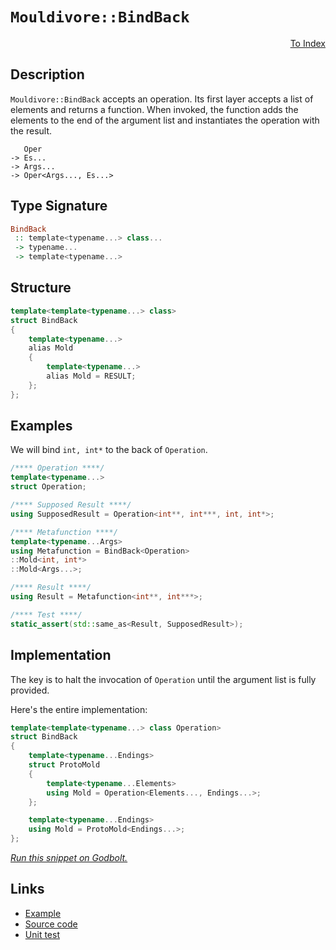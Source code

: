 <!-- Copyright 2024 Feng Mofan
SPDX-License-Identifier: Apache-2.0 -->

# `Mouldivore::BindBack`

<p style='text-align: right;'><a href="../../../facilities/metafunctions.md#mouldivore-bind-back">To Index</a></p>

## Description

`Mouldivore::BindBack` accepts an operation.
Its first layer accepts a list of elements and returns a function.
When invoked, the function adds the elements to the end of the argument list and instantiates the operation with the result.

<pre><code>   Oper
-> Es...
-> Args...
-> Oper&lt;Args..., Es...&gt;</code></pre>

## Type Signature

```Haskell
BindBack
 :: template<typename...> class... 
 -> typename...
 -> template<typename...>
```

## Structure

```C++
template<template<typename...> class>
struct BindBack
{
    template<typename...>
    alias Mold
    {
        template<typename...>
        alias Mold = RESULT;
    };
};
```

## Examples

We will bind `int, int*` to the back of `Operation`.

```C++
/**** Operation ****/
template<typename...>
struct Operation;

/**** Supposed Result ****/
using SupposedResult = Operation<int**, int***, int, int*>;

/**** Metafunction ****/
template<typename...Args>
using Metafunction = BindBack<Operation>
::Mold<int, int*>
::Mold<Args...>;

/**** Result ****/
using Result = Metafunction<int**, int***>;

/**** Test ****/
static_assert(std::same_as<Result, SupposedResult>);
```

## Implementation

The key is to halt the invocation of `Operation` until the argument list is fully provided.

Here's the entire implementation:

```C++
template<template<typename...> class Operation>
struct BindBack
{
    template<typename...Endings>
    struct ProtoMold
    {
        template<typename...Elements>
        using Mold = Operation<Elements..., Endings...>;
    };

    template<typename...Endings>
    using Mold = ProtoMold<Endings...>;
};
```

[*Run this snippet on Godbolt.*](https://godbolt.org/#z:OYLghAFBqd5QCxAYwPYBMCmBRdBLAF1QCcAaPECAMzwBtMA7AQwFtMQByARg9KtQYEAysib0QXACx8BBAKoBnTAAUAHpwAMvAFYTStJg1DIApACYAQuYukl9ZATwDKjdAGFUtAK4sGIAKwAzKSuADJ4DJgAcj4ARpjEIJJmpAAOqAqETgwe3r4BwemZjgLhkTEs8YnJtpj2JQxCBEzEBLk%2BfkG19dlNLQRl0XEJSSkKza3t%2BV3j/YMVVaMAlLaoXsTI7BwA9ABU%2BweHR8cH2yYaAIJ7BwDUAJIsqfRsgkwNN4dnl9cnvydfF3OFwImEeBhBJkCbhBYLemEh0IAnqlGKxMAA6TGQ7A3ZAGBQKG4AeRRxDe2WxQPGxC8DhuFgi6AsTGQAGsgSYAOxWS43Pk3GFPOEIgjI1FsTHo7AMfBGBSU3n86m0gg3ZTEVBEACynnQQP5Ny5PIuBoNgvB8KhopRzAlmOwz0YBHlgWw%2BtNfK8mSMNx1tHQhsCABFiaTyQIEQ7QU6FJLSDdpbLgLGsa7IcaDVyg%2BmOYq%2BebhVaxbaMfaZRFkwqTfyvRXfbrAyH1ZrUH69VDExWU%2BjKYFjVmc5cgT8/kcASOE6pWE9MB9TsPR/9c4CzIEInivFhA240AxNqlnVWF7cSQlwww5/sAQWIUWbWjJVXlXTT2SGoPAd9DjchF5UkVMADAAlTAFC8WhVU%2BIFax9X9/wyQCQLAiDG1DM93yhCICH2eMsIOXDBAI7De37L9bi1TBmioLw93eKDLhvS0kXvO10QuYhKzTS4YOAX1KKYajaOyVCGRlZk2QRV9zyrEAQDbBEsKI3YZLk3UEXY5NHzTPtlwnJDwMg%2BduO9Xj9JQyEQwoqiaIcClMMEHCbjw/YSN078ABVQMMq8qWaRxkAAfSYAkEgICBxnQWSFDRIKXTcMyCHjOCAPQBLsSWdMOBWWhOH8Xg/A4LRSFQTg3GsawbgUNYNlncxAh4UgCE0LKVlZAJJHRDRJC4TlAg0fwNDMAA2IazAADjG/ROEkXgWAkDQNFIAqipKjheAUEBFqawqstIOBYBgRAQDWAhUi8RKKAgNBHjoBIojRThVDGoaAFohskG5gGQZAbikdEzF4QDCBIPBIq4GRBBEMR2CkCH5CUNRmtIXRwYAdzJVJOB4bLcvypHVqJc6ztVVAqBuJ7Xvez7vt%2BjqzBuCAPBu%2BhiENVcuCWXhtq0FYICQa7UlushLoFoWQGAKQUhoCCEg2iBYiR2IIhaREsd4JXmGIREiVibRMAcNXSGul4CCJBhaFVnbSCwWIvGANwxFoDbuF4LAWEMYBxCt/BiH1xwADdQKRzBVH186tgarC6iR2g8FiMktY8LAkYIYg8Dml3SED4hYgQoNQQ92OjGalYqAMZMADU8EwVHTwKhr%2BEh0RxFhxv4ZUdQrZR/QPZQcrLH0OONsgFZUAPbJnZeiKLNMSxrDMFbs7TrBh4gFY7D97IXBlKY/HBsIIiGSoRnBoosgEXe9DPhp5mGRJwY32yBD6SZPA6PRH4aF%2BBkPhYT9sCYbQ375AfoA2%2Bx977r2qpsCQOMOB5SWvjTg5NnpvQ%2Bl9H6f16YQFwMDVmdUOZcxLisBAmAmBYESGvUgbVJCBHRAATkCJySQXUzCSCGgtfwQ16FTQ4DNUgc16roiGlwIaY16FjVEf4bq/hGFDUQVbVa61NqNRLntQ6fNjpE3OuQSgosWb3TYJwFoLB/achekwXEBgfRcHoeiLgnVAb4CIMvPQbcoYt2kG3RQHcka6BSOjJgmMXZwIQctXgBNtEkzJhTNBViPa/TsQ4jQDMmaCxZmzQIZhOaqJ2rzfmqBmYJF0VdQp6SRh4g9rYrgi1pYgmIHLBWVsNYq0Ni0rWOs9YG0zsbJ0ZsLZIxtnbB2tAnaGzdoXLYRUfab0Ds7IqIcw4gkNlHHKVtY7xxVknKZXM04ZwatnXOSh87uyMEXUAeS%2BDlwUFXGuddDbuObjDLxsgfGIy7iAFI1jjD9xsBs1eo9x4CEntPYMs8rCWAXhEpeoMg4j26JvZwEBXCX33jKcBixT4ZHPjkYBe80jYpvr/O%2BH86iIsaIA1FCKn4UrmMSiBH9KV4sZXS8oJKOarHWDAjlaywlII4CgymH1Kk2KSZ1BmuCXGZMIbknmJCyEUMoHA/hgi7FdU5LIzkvVkjsO6golanBlFbTUftI6J1iYlP0XdB6HATFUxYAof2P1/a2PRBacYTi8GgzcbIDxzy4ZvM7kVXQwRAnBOxrwvlijOCE1OudG4pNyb2sdc6117rVSMzKULTJgQcnc12poq1ws9FZpZiAJ1/4AouvoQFdNAVVDvT4HQepjTFbKy1m09t2tdZ%2B0Nr0wQ/TLbTMwLbe2jtnYNQmWcnZ1s8C%2B1snM4OodkDhxWYIaO6y44J0RNslOezDaHLzgXM5FY1FlyYJXautcbQPN9U8iQLzBCBr8SAYI3y%2B5zwHv8%2BAgKGjO22BFD9EKLBQuKjCleP7qUNG3u4ZlaL0AYv/tfbIVLkOlHpZiqDvQmV5HxZ/bDrKj6YdmK/XDLLWiIcgZymqsDI142jQKhtH0HVOpuNWt1cJxgSucSQaVebiGkFIeQkYVC1kqs%2BXYwIgR/ADW6gtKTnIxH6oiYa2wKj81LFakkfwDD/BjWGvQyQ9DepMK4G%2BzggR6MGrWrKlqvCAbKeKqpjTKxs6ZGcJIIAA%3D)

## Links

- [Example](../../../code/facilities/metafunctions/mouldivore/bind_back/implementation.hpp)
- [Source code](../../../../conceptrodon/mouldivore/bind_back.hpp)
- [Unit test](../../../../tests/unit/metafunctions/mouldivore/bind_back.test.hpp)
